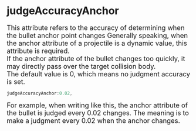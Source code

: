 # judgeAccuracyAnchor

<font size=4>This attribute refers to the accuracy of determining when the bullet anchor point changes
Generally speaking, when the anchor attribute of a projectile is a dynamic value, this attribute is required.    
If the anchor attribute of the bullet changes too quickly, it may directly pass over the target collision body.    
The default value is 0, which means no judgment accuracy is set.</font>

```javascript
judgeAccuracyAnchor:0.02,
```

<font size=4>For example, when writing like this, the anchor attribute of the bullet is judged every 0.02 changes.
The meaning is to make a judgment every 0.02 when the anchor changes.</font>

